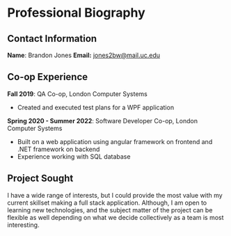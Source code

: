 # Professional Biography

## Contact Information

**Name**: Brandon Jones
**Email:** jones2bw@mail.uc.edu

## Co-op Experience

**Fall 2019**: QA Co-op, London Computer Systems

-   Created and executed test plans for a WPF application

**Spring 2020 - Summer 2022**: Software Developer Co-op, London Computer Systems

-   Built on a web application using angular framework on frontend and .NET framework on backend
-   Experience working with SQL database

## Project Sought

I have a wide range of interests, but I could provide the most value with my current skillset making a full stack application. Although, I am open to learning new technologies, and the subject matter of the project can be flexible as well depending on what we decide collectively as a team is most interesting.
